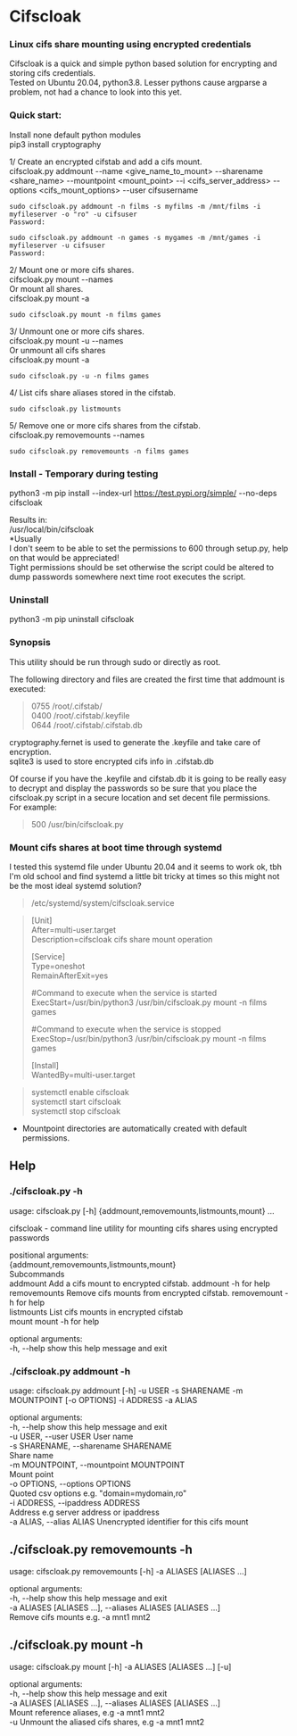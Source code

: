 # Cifscloak
### Linux cifs share mounting using encrypted credentials

Cifscloak is a quick and simple python based solution for encrypting and storing cifs credentials.  
Tested on Ubuntu 20.04, python3.8.
Lesser pythons cause argparse a problem, not had a chance to look into this yet.

### Quick start:
Install none default python modules  
pip3 install cryptography

1/ Create an encrypted cifstab and add a cifs mount.  
cifscloak.py addmount --name <give_name_to_mount> --sharename <share_name> --mountpoint <mount_point> --i <cifs_server_address> --options <cifs_mount_options> --user cifsusername

`sudo cifscloak.py addmount -n films -s myfilms -m /mnt/films -i myfileserver -o "ro" -u cifsuser`  
`Password:`  

`sudo cifscloak.py addmount -n games -s mygames -m /mnt/games -i myfileserver -u cifsuser`  
`Password:`

2/ Mount one or more cifs shares.  
cifscloak.py mount --names <name1> <name2>  
Or mount all shares.  
cifscloak.py mount -a

`sudo cifscloak.py mount -n films games`


3/ Unmount one or more cifs shares.  
cifscloak.py mount -u --names <name1> <name2>  
Or unmount all cifs shares  
cifscloak.py mount -a

`sudo cifscloak.py -u -n films games`

4/ List cifs share aliases stored in the cifstab.  

`sudo cifscloak.py listmounts`

5/ Remove one or more cifs shares from the cifstab.  
cifscloak.py removemounts --names <name1> <name2>

`sudo cifscloak.py removemounts -n films games`

### Install - Temporary during testing  
python3 -m pip install --index-url https://test.pypi.org/simple/ --no-deps  cifscloak 

Results in:  
/usr/local/bin/cifscloak  
*Usually  
I don't seem to be able to set the permissions to 600 through setup.py, help on that would be appreciated!  
Tight permissions should be set otherwise the script could be altered to dump passwords somewhere next time root executes the script.  

### Uninstall
python3 -m pip uninstall cifscloak

### Synopsis
This utility should be run through sudo or directly as root.

The following directory and files are created the first time that addmount is executed:  
> 0755 /root/.cifstab/  
> 0400 /root/.cifstab/.keyfile  
> 0644 /root/.cifstab/.cifstab.db  

cryptography.fernet is used to generate the .keyfile and take care of encryption.  
sqlite3 is used to store encrypted cifs info in .cifstab.db

Of course if you have the .keyfile and cifstab.db it is going to be really easy to decrypt and display the passwords so be sure that you place the cifscloak.py script in a secure location and set decent file permissions.  
For example:  
> 500 /usr/bin/cifscloak.py

### Mount cifs shares at boot time through systemd
I tested this systemd file under Ubuntu 20.04 and it seems to work ok, tbh I'm old school and find systemd a little bit tricky at times so this might not be the most ideal systemd solution?

> /etc/systemd/system/cifscloak.service

> [Unit]  
> After=multi-user.target  
> Description=cifscloak cifs share mount operation  
> 
> [Service]  
> Type=oneshot  
> RemainAfterExit=yes  
>  
> #Command to execute when the service is started  
> ExecStart=/usr/bin/python3 /usr/bin/cifscloak.py mount -n films games  
>   
> #Command to execute when the service is stopped  
> ExecStop=/usr/bin/python3 /usr/bin/cifscloak.py mount -n films games  
>   
> [Install]  
> WantedBy=multi-user.target  

> systemctl enable cifscloak  
> systemctl start cifscloak  
> systemctl stop cifscloak  

* Mountpoint directories are automatically created with default permissions.


## Help
### ./cifscloak.py -h
usage: cifscloak.py [-h] {addmount,removemounts,listmounts,mount} ...

cifscloak - command line utility for mounting cifs shares using encrypted passwords

positional arguments:  
  {addmount,removemounts,listmounts,mount}  
                        Subcommands  
    addmount            Add a cifs mount to encrypted cifstab. addmount -h for help  
    removemounts        Remove cifs mounts from encrypted cifstab. removemount -h for help  
    listmounts          List cifs mounts in encrypted cifstab  
    mount               mount -h for help  

optional arguments:  
  -h, --help            show this help message and exit

### ./cifscloak.py addmount -h

usage: cifscloak.py addmount [-h] -u USER -s SHARENAME -m MOUNTPOINT [-o OPTIONS] -i ADDRESS -a ALIAS

optional arguments:  
  -h, --help            show this help message and exit  
  -u USER, --user USER  User name  
  -s SHARENAME, --sharename SHARENAME  
                        Share name  
  -m MOUNTPOINT, --mountpoint MOUNTPOINT  
                        Mount point  
  -o OPTIONS, --options OPTIONS  
                        Quoted csv options e.g. "domain=mydomain,ro"  
  -i ADDRESS, --ipaddress ADDRESS  
                        Address e.g server address or ipaddress  
  -a ALIAS, --alias ALIAS  Unencrypted identifier for this cifs mount  
 

## ./cifscloak.py removemounts -h

usage: cifscloak.py removemounts [-h] -a ALIASES [ALIASES ...]

optional arguments:  
  -h, --help            show this help message and exit  
  -a ALIASES [ALIASES ...], --aliases ALIASES [ALIASES ...]  
                        Remove cifs mounts e.g. -a mnt1 mnt2  

## ./cifscloak.py mount -h

usage: cifscloak.py mount [-h] -a ALIASES [ALIASES ...] [-u]

optional arguments:  
  -h, --help            show this help message and exit  
  -a ALIASES [ALIASES ...], --aliases ALIASES [ALIASES ...]  
                        Mount reference aliases, e.g -a mnt1 mnt2  
  -u                    Unmount the aliased cifs shares, e.g -a mnt1 mnt2  
